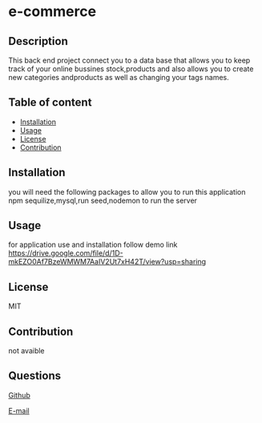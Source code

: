 # e-commerce

## Description

This back end project connect you to a data base that allows you to keep track of your online bussines stock,products and also allows you to create new categories andproducts as well as changing your tags names.

## Table of content

- [Installation](#installation)
- [Usage](#usage)
- [License](#license)
- [Contribution](#contribution)

## Installation

you will need the following packages to allow you to run this application npm sequilize,mysql,run seed,nodemon to run the server

## Usage

for application use and installation follow demo link
https://drive.google.com/file/d/1D-mkEZO0Af7BzeWMWM7AaIV2Ut7xH42T/view?usp=sharing

## License

MIT

## Contribution

not avaible

## Questions

[Github](https://github.com/jvprofits28)

[E-mail](mailto:ehulises28@hotmail.com)
